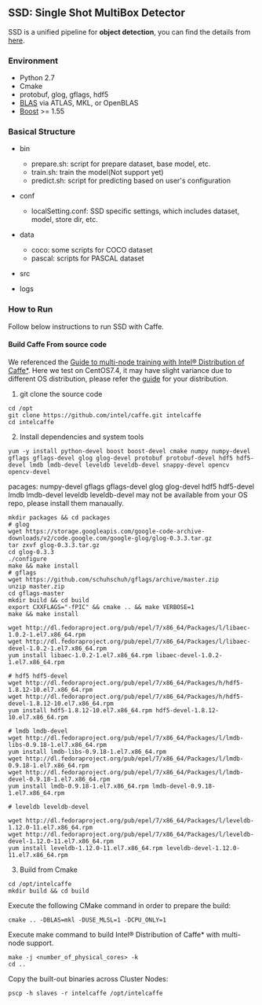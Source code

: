 ## SSD: Single Shot MultiBox Detector
SSD is a unified pipeline for **object detection**, you can find the details from [here](https://github.com/weiliu89/caffe/tree/ssd).

### Environment
- Python 2.7
- Cmake
- protobuf, glog, gflags, hdf5
- [BLAS](https://en.wikipedia.org/wiki/Basic_Linear_Algebra_Subprograms) via ATLAS, MKL, or OpenBLAS
- [Boost](http://www.boost.org/) >= 1.55
### Basical Structure
- bin
    - prepare.sh: script for prepare dataset, base model, etc. 
    - train.sh: train the model(Not support yet)
    - predict.sh: script for predicting based on user's configuration
- conf
    - localSetting.conf: SSD specific settings, which includes dataset, model, store dir, etc.
- data
    - coco: some scripts for COCO dataset
    - pascal: scripts for PASCAL dataset
- src

- logs

### How to Run
Follow below instructions to run SSD with Caffe.
#### Build Caffe From source code
We referenced the [Guide to multi-node training with Intel® Distribution of Caffe*](https://github.com/intel/caffe/wiki/Multinode-guide).
Here we test on CentOS7.4, it may have slight variance due to different OS distribution, please refer the [guide](http://caffe.berkeleyvision.org/installation.html) for your distribution.
1. git clone the source code
```shell
cd /opt
git clone https://github.com/intel/caffe.git intelcaffe
cd intelcaffe
```
2. Install dependencies and system tools
```shell
yum -y install python-devel boost boost-devel cmake numpy numpy-devel gflags gflags-devel glog glog-devel protobuf protobuf-devel hdf5 hdf5-devel lmdb lmdb-devel leveldb leveldb-devel snappy-devel opencv opencv-devel
```
pacages: numpy-devel gflags gflags-devel glog glog-devel hdf5 hdf5-devel lmdb lmdb-devel leveldb leveldb-devel may not be available from your OS repo, please install them manaually.

```shell
mkdir packages && cd packages
# glog
wget https://storage.googleapis.com/google-code-archive-downloads/v2/code.google.com/google-glog/glog-0.3.3.tar.gz
tar zxvf glog-0.3.3.tar.gz
cd glog-0.3.3
./configure
make && make install
# gflags
wget https://github.com/schuhschuh/gflags/archive/master.zip
unzip master.zip
cd gflags-master
mkdir build && cd build
export CXXFLAGS="-fPIC" && cmake .. && make VERBOSE=1
make && make install
```

```shell
wget http://dl.fedoraproject.org/pub/epel/7/x86_64/Packages/l/libaec-1.0.2-1.el7.x86_64.rpm
wget http://dl.fedoraproject.org/pub/epel/7/x86_64/Packages/l/libaec-devel-1.0.2-1.el7.x86_64.rpm
yum install libaec-1.0.2-1.el7.x86_64.rpm libaec-devel-1.0.2-1.el7.x86_64.rpm

# hdf5 hdf5-devel
wget http://dl.fedoraproject.org/pub/epel/7/x86_64/Packages/h/hdf5-1.8.12-10.el7.x86_64.rpm
wget http://dl.fedoraproject.org/pub/epel/7/x86_64/Packages/h/hdf5-devel-1.8.12-10.el7.x86_64.rpm
yum install hdf5-1.8.12-10.el7.x86_64.rpm hdf5-devel-1.8.12-10.el7.x86_64.rpm

# lmdb lmdb-devel
wget http://dl.fedoraproject.org/pub/epel/7/x86_64/Packages/l/lmdb-libs-0.9.18-1.el7.x86_64.rpm
yum install lmdb-libs-0.9.18-1.el7.x86_64.rpm
wget http://dl.fedoraproject.org/pub/epel/7/x86_64/Packages/l/lmdb-0.9.18-1.el7.x86_64.rpm
wget http://dl.fedoraproject.org/pub/epel/7/x86_64/Packages/l/lmdb-devel-0.9.18-1.el7.x86_64.rpm
yum install lmdb-0.9.18-1.el7.x86_64.rpm lmdb-devel-0.9.18-1.el7.x86_64.rpm

# leveldb leveldb-devel

wget http://dl.fedoraproject.org/pub/epel/7/x86_64/Packages/l/leveldb-1.12.0-11.el7.x86_64.rpm
wget http://dl.fedoraproject.org/pub/epel/7/x86_64/Packages/l/leveldb-devel-1.12.0-11.el7.x86_64.rpm
yum install leveldb-1.12.0-11.el7.x86_64.rpm leveldb-devel-1.12.0-11.el7.x86_64.rpm
```
3. Build from Cmake
```shell
cd /opt/intelcaffe
mkdir build && cd build
```
Execute the following CMake command in order to prepare the build:
```shell
cmake .. -DBLAS=mkl -DUSE_MLSL=1 -DCPU_ONLY=1
```
Execute make command to build Intel® Distribution of Caffe* with multi-node support.
```shell
make -j <number_of_physical_cores> -k
cd ..
```
Copy the built-out binaries across Cluster Nodes:
```shell
pscp -h slaves -r intelcaffe /opt/intelcaffe
```






